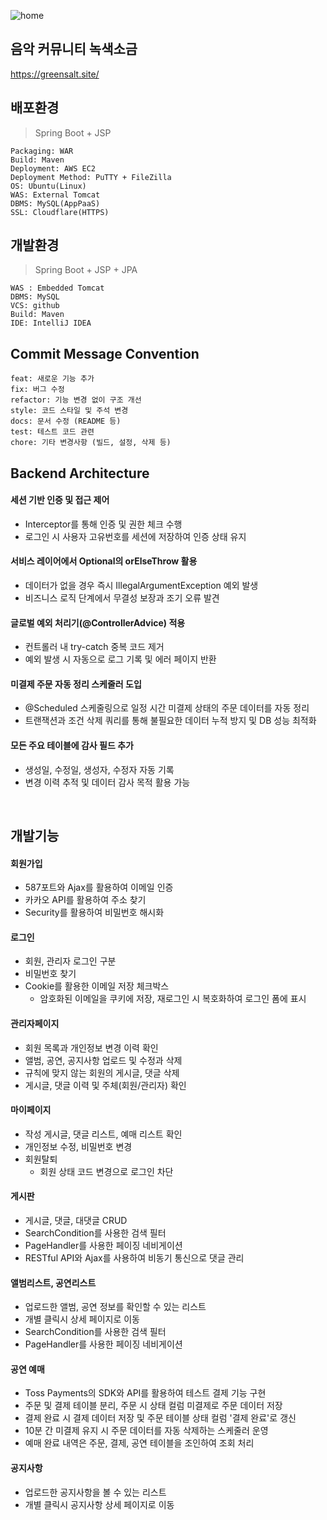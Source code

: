 ![home](https://github.com/user-attachments/assets/1e7758ab-546d-46cb-8f6b-417bd3ba2a98)

## 음악 커뮤니티 녹색소금

https://greensalt.site/

## 배포환경
> Spring Boot + JSP

```
Packaging: WAR
Build: Maven
Deployment: AWS EC2
Deployment Method: PuTTY + FileZilla
OS: Ubuntu(Linux)
WAS: External Tomcat
DBMS: MySQL(AppPaaS)
SSL: Cloudflare(HTTPS)
```


## 개발환경

> Spring Boot + JSP + JPA

```
WAS : Embedded Tomcat
DBMS: MySQL
VCS: github
Build: Maven
IDE: IntelliJ IDEA
```

## Commit Message Convention

```
feat: 새로운 기능 추가  
fix: 버그 수정  
refactor: 기능 변경 없이 구조 개선  
style: 코드 스타일 및 주석 변경  
docs: 문서 수정 (README 등)  
test: 테스트 코드 관련  
chore: 기타 변경사항 (빌드, 설정, 삭제 등)
```

## Backend Architecture

#### 세션 기반 인증 및 접근 제어
   + Interceptor를 통해 인증 및 권한 체크 수행
   + 로그인 시 사용자 고유번호를 세션에 저장하여 인증 상태 유지

#### 서비스 레이어에서 Optional의 orElseThrow 활용
   + 데이터가 없을 경우 즉시 IllegalArgumentException 예외 발생
   + 비즈니스 로직 단계에서 무결성 보장과 조기 오류 발견

#### 글로벌 예외 처리기(@ControllerAdvice) 적용
   + 컨트롤러 내 try-catch 중복 코드 제거
   + 예외 발생 시 자동으로 로그 기록 및 에러 페이지 반환

#### 미결제 주문 자동 정리 스케줄러 도입
   + @Scheduled 스케줄링으로 일정 시간 미결제 상태의 주문 데이터를 자동 정리
   + 트랜잭션과 조건 삭제 쿼리를 통해 불필요한 데이터 누적 방지 및 DB 성능 최적화

#### 모든 주요 테이블에 감사 필드 추가
   + 생성일, 수정일, 생성자, 수정자 자동 기록
   + 변경 이력 추적 및 데이터 감사 목적 활용 가능
<br>

## 개발기능

#### 회원가입
   + 587포트와 Ajax를 활용하여 이메일 인증
   + 카카오 API를 활용하여 주소 찾기
   + Security를 활용하여 비밀번호 해시화

#### 로그인
   + 회원, 관리자 로그인 구분
   + 비밀번호 찾기 
   + Cookie를 활용한 이메일 저장 체크박스
     + 암호화된 이메일을 쿠키에 저장, 재로그인 시 복호화하여 로그인 폼에 표시

#### 관리자페이지
   + 회원 목록과 개인정보 변경 이력 확인
   + 앨범, 공연, 공지사항 업로드 및 수정과 삭제
   + 규칙에 맞지 않는 회원의 게시글, 댓글 삭제
   + 게시글, 댓글 이력 및 주체(회원/관리자) 확인

#### 마이페이지
   + 작성 게시글, 댓글 리스트, 예매 리스트 확인
   + 개인정보 수정, 비밀번호 변경
   + 회원탈퇴
     + 회원 상태 코드 변경으로 로그인 차단

#### 게시판
   + 게시글, 댓글, 대댓글 CRUD
   + SearchCondition를 사용한 검색 필터
   + PageHandler를 사용한 페이징 네비게이션
   + RESTful API와 Ajax를 사용하여 비동기 통신으로 댓글 관리

#### 앨범리스트, 공연리스트
   + 업로드한 앨범, 공연 정보를 확인할 수 있는 리스트
   + 개별 클릭시 상세 페이지로 이동
   + SearchCondition를 사용한 검색 필터
   + PageHandler를 사용한 페이징 네비게이션

#### 공연 예매
   + Toss Payments의 SDK와 API를 활용하여 테스트 결제 기능 구현
   + 주문 및 결제 테이블 분리, 주문 시 상태 컬럼 미결제로 주문 데이터 저장
   + 결제 완료 시 결제 데이터 저장 및 주문 테이블 상태 컬럼 '결제 완료'로 갱신
   + 10분 간 미결제 유지 시 주문 데이터를 자동 삭제하는 스케줄러 운영
   + 예매 완료 내역은 주문, 결제, 공연 테이블을 조인하여 조회 처리

#### 공지사항
   + 업로드한 공지사항을 볼 수 있는 리스트
   + 개별 클릭시 공지사항 상세 페이지로 이동
